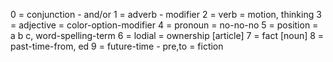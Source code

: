 0 = conjunction - and/or
1 = adverb - modifier
2 = verb = motion, thinking
3 = adjective = color-option-modifier
4 = pronoun = no-no-no
5 = position = a b c, word-spelling-term
6 = lodial = ownership [article]
7 = fact [noun]
8 = past-time-from, ed
9 = future-time - pre,to = fiction
